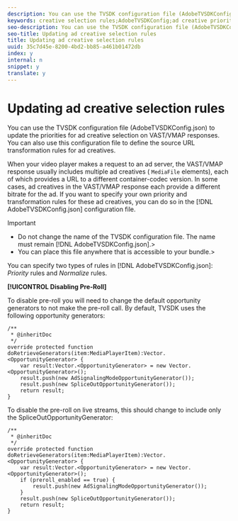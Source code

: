 ```yaml
---
description: You can use the TVSDK configuration file (AdobeTVSDKConfig.json) to update the priorities for ad creative selection on VAST/VMAP responses. You can also use this configuration file to define the source URL transformation rules for ad creatives.
keywords: creative selection rules;AdobeTVSDKConfig;ad creative priorities;transformation rules
seo-description: You can use the TVSDK configuration file (AdobeTVSDKConfig.json) to update the priorities for ad creative selection on VAST/VMAP responses. You can also use this configuration file to define the source URL transformation rules for ad creatives.
seo-title: Updating ad creative selection rules
title: Updating ad creative selection rules
uuid: 35c7d45e-8200-4bd2-bb85-a461b01472db
index: y
internal: n
snippet: y
translate: y
---
```


# Updating ad creative selection rules

You can use the TVSDK configuration file (AdobeTVSDKConfig.json) to update the priorities for ad creative selection on VAST/VMAP responses. You can also use this configuration file to define the source URL transformation rules for ad creatives.



When your video player makes a request to an ad server, the VAST/VMAP response usually includes multiple ad creatives ( `MediaFile` elements), each of which provides a URL to a different container-codec version. In some cases, ad creatives in the VAST/VMAP response each provide a different bitrate for the ad. If you want to specify your own priority and transformation rules for these ad creatives, you can do so in the [!DNL AdobeTVSDKConfig.json] configuration file. 


>[!IMPORTANT]
>
>
>* Do not change the name of the TVSDK configuration file. The name must remain [!DNL AdobeTVSDKConfig.json].>
>* You can place this file anywhere that is accessible to your bundle.>
>
>



You can specify two types of rules in [!DNL AdobeTVSDKConfig.json]: *Priority* rules and *Normalize* rules. 



**[!UICONTROL Disabling Pre-Roll]** 

To disable pre-roll you will need to change the default opportunity generators to not make the pre-roll call. By default, TVSDK uses the following opportunity generators: 

```
/** 
 * @inheritDoc 
 */ 
override protected function doRetrieveGenerators(item:MediaPlayerItem):Vector.<OpportunityGenerator> { 
    var result:Vector.<OpportunityGenerator> = new Vector.<OpportunityGenerator>(); 
    result.push(new AdSignalingModeOpportunityGenerator()); 
    result.push(new SpliceOutOpportunityGenerator()); 
    return result; 
} 

```


To disable the pre-roll on live streams, this should change to include only the SpliceOutOpportunityGenerator: 

```
/** 
 * @inheritDoc 
 */ 
override protected function doRetrieveGenerators(item:MediaPlayerItem):Vector.<OpportunityGenerator> { 
    var result:Vector.<OpportunityGenerator> = new Vector.<OpportunityGenerator>(); 
    if (preroll_enabled == true) { 
        result.push(new AdSignalingModeOpportunityGenerator()); 
    } 
    result.push(new SpliceOutOpportunityGenerator()); 
    return result; 
}
```

